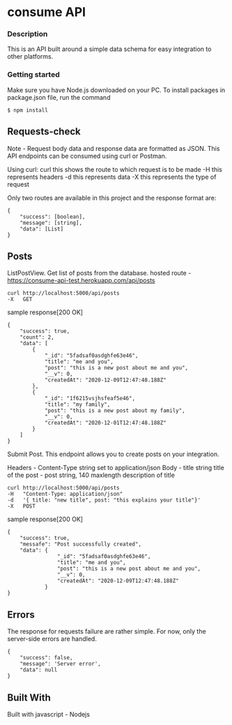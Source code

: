 
# consume API

### Description
This is an API built around a simple data schema for easy integration to other platforms.

### Getting started
Make sure you have Node.js downloaded on your PC. To install packages in package.json file, run the command

	$ npm install 


## Requests-check
Note - Request body data and response data are formatted as JSON.
This API endpoints can be consumed using curl or Postman.

Using curl:
curl this shows the route to which request is to be made
-H this represents headers
-d this represents data
-X this represents the type of request

Only two routes are available in this project and the response format are:


	{
		"success": [boolean],
		"message": [string],
		"data": [List]
	}


## Posts
 ListPostView.
Get list of posts from the database.
hosted route - https://consume-api-test.herokuapp.com/api/posts

	curl http://localhost:5000/api/posts
	-X   GET

sample response[200 OK]

	{
		"success": true,
		"count": 2,
		"data": [
			{
				"_id": "5fadsaf0asdghfe63e46",
				"title": "me and you",
				"post": "this is a new post about me and you",
				"__v": 0,
				"createdAt": "2020-12-09T12:47:48.188Z"
			},
			{
				"_id": "1f6215vsjhsfeaf5e46",
				"title": "my family",
				"post": "this is a new post about my family",
				"__v": 0,
				"createdAt": "2020-12-01T12:47:48.188Z"
			}
		]
	}


 Submit Post.
This endpoint allows you to create posts on your integration.

Headers - Content-Type	string    set to application/json
Body    - title 		string    title of the post
		- post 		string, 140 maxlength    description of title


	curl http://localhost:5000/api/posts
	-H   "Content-Type: application/json"
	-d   '{ title: "new title", post: "this explains your title"}'
	-X   POST

sample response[200 OK]

	{
		"success": true,
		"messafe": "Post successfully created",
		"data": {
					"_id": "5fadsaf0asdghfe63e46",
					"title": "me and you",
					"post": "this is a new post about me and you",
					"__v": 0,
					"createdAt": "2020-12-09T12:47:48.188Z"
				}
	}

## Errors
The response for requests failure are rather simple. For now, only the server-side errors are handled.

	{
		"success": false,
		"message": 'Server error',
		"data": null
	}


## Built With
Built with javascript - Nodejs
